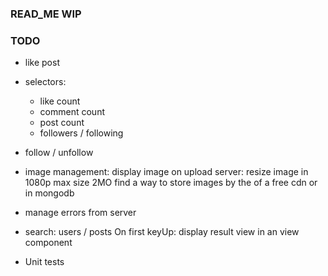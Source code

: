 ### READ_ME WIP

### TODO
- like post

- selectors:
  - like count
  - comment count 
  - post count
  - followers / following

- follow / unfollow

- image management: display image on upload 
  server: resize image in 1080p max size 2MO
  find a way to store images by the of a free cdn or in mongodb
 
- manage errors from server

- search: users / posts
  On first keyUp: display result view in an view component

- Unit tests
